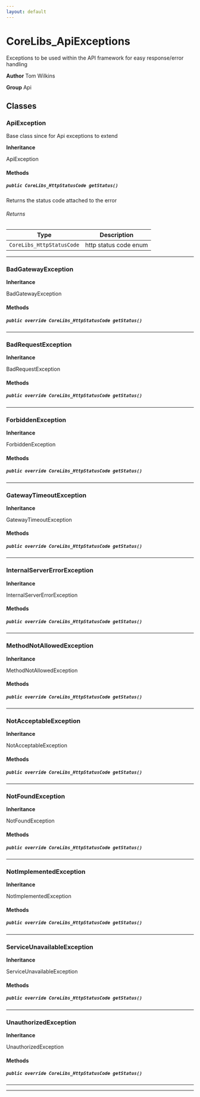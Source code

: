 ```yaml
---
layout: default
---
```

# CoreLibs_ApiExceptions

Exceptions to be used within the API framework for easy response/error handling


**Author** Tom Wilkins


**Group** Api

## Classes
### ApiException

Base class since for Api exceptions to extend


**Inheritance**

ApiException

#### Methods
##### `public CoreLibs_HttpStatusCode getStatus()`

Returns the status code attached to the error

###### Returns

|Type|Description|
|---|---|
|`CoreLibs_HttpStatusCode`|http status code enum|

---

### BadGatewayException

**Inheritance**

BadGatewayException

#### Methods
##### `public override CoreLibs_HttpStatusCode getStatus()`
---

### BadRequestException

**Inheritance**

BadRequestException

#### Methods
##### `public override CoreLibs_HttpStatusCode getStatus()`
---

### ForbiddenException

**Inheritance**

ForbiddenException

#### Methods
##### `public override CoreLibs_HttpStatusCode getStatus()`
---

### GatewayTimeoutException

**Inheritance**

GatewayTimeoutException

#### Methods
##### `public override CoreLibs_HttpStatusCode getStatus()`
---

### InternalServerErrorException

**Inheritance**

InternalServerErrorException

#### Methods
##### `public override CoreLibs_HttpStatusCode getStatus()`
---

### MethodNotAllowedException

**Inheritance**

MethodNotAllowedException

#### Methods
##### `public override CoreLibs_HttpStatusCode getStatus()`
---

### NotAcceptableException

**Inheritance**

NotAcceptableException

#### Methods
##### `public override CoreLibs_HttpStatusCode getStatus()`
---

### NotFoundException

**Inheritance**

NotFoundException

#### Methods
##### `public override CoreLibs_HttpStatusCode getStatus()`
---

### NotImplementedException

**Inheritance**

NotImplementedException

#### Methods
##### `public override CoreLibs_HttpStatusCode getStatus()`
---

### ServiceUnavailableException

**Inheritance**

ServiceUnavailableException

#### Methods
##### `public override CoreLibs_HttpStatusCode getStatus()`
---

### UnauthorizedException

**Inheritance**

UnauthorizedException

#### Methods
##### `public override CoreLibs_HttpStatusCode getStatus()`
---

---
